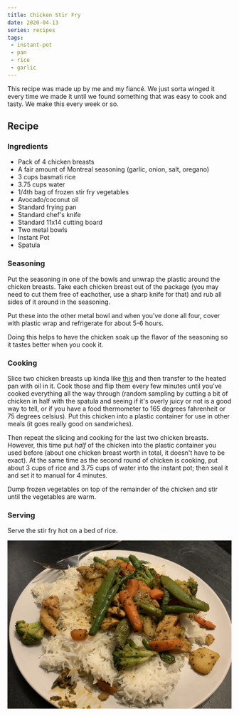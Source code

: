 ```yaml
---
title: Chicken Stir Fry
date: 2020-04-13
series: recipes
tags:
 - instant-pot
 - pan
 - rice
 - garlic
---
```


This recipe was made up by me and my fiancé. We just sorta winged it every time
we made it until we found something that was easy to cook and tasty. We make
this every week or so.

## Recipe

### Ingredients

- Pack of 4 chicken breasts
- A fair amount of Montreal seasoning (garlic, onion, salt, oregano)
- 3 cups basmati rice
- 3.75 cups water
- 1/4th bag of frozen stir fry vegetables
- Avocado/coconut oil
- Standard frying pan
- Standard chef's knife
- Standard 11x14 cutting board
- Two metal bowls
- Instant Pot
- Spatula

### Seasoning

Put the seasoning in one of the bowls and unwrap the plastic around the chicken
breasts. Take each chicken breast out of the package (you may need to cut them
free of eachother, use a sharp knife for that) and rub all sides of it around in
the seasoning. 

Put these into the other metal bowl and when you've done all four, cover with
plastic wrap and refrigerate for about 5-6 hours.

Doing this helps to have the chicken soak up the flavor of the seasoning so it
tastes better when you cook it.

### Cooking

Slice two chicken breasts up kinda like
[this](https://www.seriouseats.com/2014/04/knife-skills-how-to-slice-chicken-breast-for-stir-fries.html)
and then transfer to the heated pan with oil in it. Cook those and flip them
every few minutes until you've cooked everything all the way through (random
sampling by cutting a bit of chicken in half with the spatula and seeing if it's
overly juicy or not is a good way to tell, or if you have a food thermometer to
165 degrees fahrenheit or 75 degrees celsius). Put this chicken into a plastic
container for use in other meals (it goes really good on sandwiches).

Then repeat the slicing and cooking for the last two chicken breasts. However,
this time put _half_ of the chicken into the plastic container you used before
(about one chicken breast worth in total, it doesn't have to be exact). At the
same time as the second round of chicken is cooking, put about 3 cups of rice
and 3.75 cups of water into the instant pot; then seal it and set it to manual
for 4 minutes.

Dump frozen vegetables on top of the remainder of the chicken and stir until the
vegetables are warm.

### Serving

Serve the stir fry hot on a bed of rice.

![image of the food](/static/blog/chicken-stir-fry.jpg)
